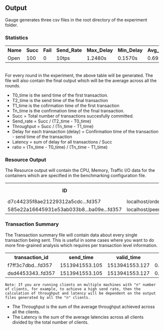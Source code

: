 ## Output

Gauge generates three csv files in the root directory of the experiment folder.
### Statistics 

<table class="tg">
  <tr>
    <th class="tg-yw4l"><b>Name</b></th>
    <th class="tg-yw4l"><b>Succ</b></th>
    <th class="tg-yw4l"><b>Fail</b></th>
    <th class="tg-yw4l"><b>Send_Rate</b></th>
    <th class="tg-yw4l"><b>Max_Delay</b></th>
    <th class="tg-yw4l"><b>Min_Delay</b></th>
    <th class="tg-yw4l"><b>Avg_Delay</b></th>
    <th class="tg-yw4l"><b>Throughput</b></th>
    <th class="tg-yw4l"><b>Delay_c2e</b></th>
    <th class="tg-yw4l"><b>Delay_e2o</b></th>
    <th class="tg-yw4l"><b>Delay_o2v</b></th>
    <th class="tg-yw4l"><b>T0_time</b></th>
    <th class="tg-yw4l"><b>T1_time</b></th>
    <th class="tg-yw4l"><b>Tn_time</b></th>
    <th class="tg-yw4l"><b>ratio</b></th>
  </tr>
  <tr>
    <td class="tg-yw4l">Open</td>
    <td class="tg-yw4l">100</td>
    <td class="tg-yw4l">0</td>
    <td class="tg-yw4l">10tps</td>
    <td class="tg-yw4l">1.2480s</td>
    <td class="tg-yw4l">0.1570s</td>
    <td class="tg-yw4l">0.6959s</td>
    <td class="tg-yw4l">10tps</td>
    <td class="tg-yw4l">0.0211s</td>
    <td class="tg-yw4l">0.0106s</td>
    <td class="tg-yw4l">0.6642s</td>
    <td class="tg-yw4l">1521539078.75</td>
    <td class="tg-yw4l">1521539079.998</td>
    <td class="tg-yw4l">1521539089.616</td>
    <td class="tg-yw4l">1.12</td>
  </tr>
</table>
<br>
For every round in the experiment, the above table will be generated. The file will also contain the final output which will be the average across all the rounds.

  * T0_time is the send time of the first transaction.
  * T2_time is the send time of the final transaction
  * T1_time is the cofirmation time of the first transaction
  * Tn_time is the confirmation time of the final transaction.
  * Succ = Total number of transactions succesfully committed.
  * Send_rate = Succ / (T2_time - T0_time)
  * Throughput = Succ / (Tn_time - T1_time)
  * Delay for each transaction (delay) = Confirmation time of the transaction - send time of the transaction
  * Latency = sum of delay for all transactions / Succ
  * ratio = (Tn_time - T0_time) / (Tn_time - T1_time)


### Resource Output 
The Resource output will contain the CPU, Memory, Traffic I/O data for the containers which are specified in the benchmarking configuration file.

<table class="tg">
  <tr>
    <th class="tg-yw4l"><b>ID</b></th>
    <th class="tg-yw4l"><b>Name</b></th>
    <th class="tg-yw4l"><b>Memory (Max)</b></th>
    <th class="tg-yw4l"><b>CPU (Max)</b></th>
    <th class="tg-yw4l"><b>Traffic In</b></th>
    <th class="tg-yw4l"><b>Traffic Out</b></th>
   
  </tr>
  <tr>
    <td class="tg-yw4l">d7c44235f8ae21229312a5cdc...fd357</td>
    <td class="tg-yw4l">localhost/orderer.example.com</td>
    <td class="tg-yw4l">18.8MB</td>
    <td class="tg-yw4l">0.03%</td>
    <td class="tg-yw4l">14.0KB</td>
    <td class="tg-yw4l">130.8KB</td>

  </tr>
   <tr>
    <td class="tg-yw4l">585e22a16645931e53ab033b8...ba09e...fd357</td>
    <td class="tg-yw4l">localhost/peer0.org1.exmplee.com</td>
    <td class="tg-yw4l">49.9MB</td>
    <td class="tg-yw4l">3.87%</td>
    <td class="tg-yw4l">2.9MB</td>
    <td class="tg-yw4l">4.8MB</td>

  </tr>
</table>


### Transaction Summary
The Transaction summary file will contain data about every single transaction being sent. This is useful in some cases where you want to do more fine-grained  analysis which requires per transaction level information.

<table class="tg">
  <tr>
    <th class="tg-yw4l"><b>transaction_id</b></th>
    <th class="tg-yw4l"><b>send_time</b></th>
    <th class="tg-yw4l"><b>valid_time</b></th>
    <th class="tg-yw4l"><b>delay</b></th>
   
  </tr>
  <tr>
    <td class="tg-yw4l">f7ff3c7dbd...fd357</td>
    <td class="tg-yw4l">1513941553.105</td>
    <td class="tg-yw4l">1513941553.127</td>
    <td class="tg-yw4l">0.0220000743865966</td>

  </tr>
   <tr>
    <td class="tg-yw4l">dsd4453343..fd357</td>
    <td class="tg-yw4l">1513941553.105</td>
    <td class="tg-yw4l">1513941553.127</td>
    <td class="tg-yw4l">0.0220000743865966</td>

  </tr>
</table>

``` 
Note: If you are running clients on multiple machines with "n" number of clients, for example, to achieve a high send rate, then the calculation of throughput and latency will be dependent on the output files generated by all the "n" clients.
```

* The Throughput is the sum of the average throughput achieved across all the clients.
* The Latency is the sum of the average latencies across all clients divided by the total number of clients.
